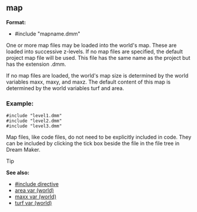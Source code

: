 ## map

**Format:**
+   #include "mapname.dmm"

One or more map files may be loaded into the world\'s map.
These are loaded into successive z-levels. If no map files are
specified, the default project map file will be used. This file has the
same name as the project but has the extension .dmm. 

If no map
files are loaded, the world\'s map size is determined by the world
variables maxx, maxy, and maxz. The default content of this map is
determined by the world variables turf and area.
### Example:

```dm
#include "level1.dmm"
#include "level2.dmm"
#include "level3.dmm"
```

Map files, like code files, do not need to be explicitly included in code.
They can be included by clicking the tick box beside the file in the 
file tree in Dream Maker.

> [!TIP] 
> **See also:**
> +   [#include directive](/ref/DM/preprocessor/include.md) 
> +   [area var (world)](/ref/world/var/area.md) 
> +   [maxx var (world)](/ref/world/var/maxx.md) 
> +   [turf var (world)](/ref/world/var/turf.md) 